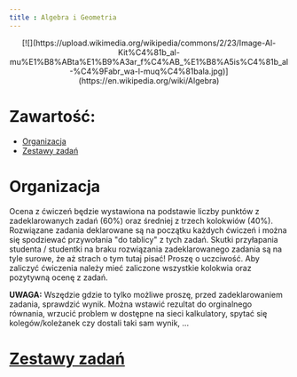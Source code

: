 ```yaml
---
title : Algebra i Geometria
---
```


<center>
[![](https://upload.wikimedia.org/wikipedia/commons/2/23/Image-Al-Kit%C4%81b_al-mu%E1%B8%ABta%E1%B9%A3ar_f%C4%AB_%E1%B8%A5is%C4%81b_al-%C4%9Fabr_wa-l-muq%C4%81bala.jpg)](https://en.wikipedia.org/wiki/Algebra)
</center>



# Zawartość:

* [Organizacja](#organizacja)
* [Zestawy zadań](./00pl.html)



# Organizacja

Ocena z ćwiczeń będzie wystawiona na podstawie liczby punktów z zadeklarowanych zadań (60%) oraz średniej z trzech
kolokwiów (40%). Rozwiązane zadania deklarowane są na początku każdych ćwiczeń i można się spodziewać
przywołania "do tablicy" z tych zadań. Skutki przyłapania studenta / studentki na braku rozwiązania
zadeklarowanego zadania są na tyle surowe, że aż strach o tym tutaj pisać! Proszę o uczciwość. 
Aby zaliczyć ćwiczenia należy mieć zaliczone wszystkie kolokwia oraz pozytywną ocenę z zadań.

**UWAGA:** Wszędzie gdzie to tylko możliwe proszę, przed zadeklarowaniem zadania, sprawdzić wynik. Można
wstawić rezultat do orginalnego równania, wrzucić problem w dostępne na sieci kalkulatory, spytać się
kolegów/koleżanek czy dostali taki sam wynik, ...



# [Zestawy zadań](./00pl.html)


